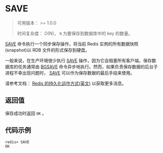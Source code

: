 # SAVE

> 可用版本： >= 1.0.0
>
> 时间复杂度： O(N)， `N` 为要保存到数据库中的 key 的数量。

[SAVE](http://redisdoc.com/persistence/save.html#save) 命令执行一个同步保存操作，将当前 Redis 实例的所有数据快照(snapshot)以 RDB 文件的形式保存到硬盘。

一般来说，在生产环境很少执行 [SAVE](http://redisdoc.com/persistence/save.html#save) 操作，因为它会阻塞所有客户端，保存数据库的任务通常由 [BGSAVE](http://redisdoc.com/persistence/bgsave.html#bgsave) 命令异步地执行。然而，如果负责保存数据的后台子进程不幸出现问题时， [SAVE](http://redisdoc.com/persistence/save.html#save) 可以作为保存数据的最后手段来使用。

请参考文档： [Redis 的持久化运作方式(英文)](http://redis.io/topics/persistence) 以获取更多消息。

## 返回值

保存成功时返回 `OK` 。

## 代码示例

```
redis> SAVE
OK
```

